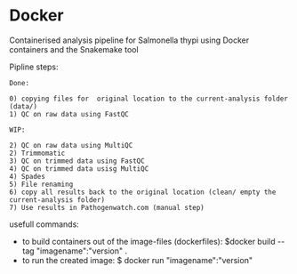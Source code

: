 # Docker

Containerised analysis pipeline for Salmonella thypi using Docker containers and the Snakemake tool

Pipline steps:

    Done: 

    0) copying files for  original location to the current-analysis folder (data/)
    1) QC on raw data using FastQC

    WIP:

    2) QC on raw data using MultiQC
    2) Trimmomatic
    3) QC on trimmed data using FastQC
    4) QC on trimmed data usisg MultiQC
    4) Spades
    5) File renaming
    6) copy all results back to the original location (clean/ empty the current-analysis folder)
    7) Use results in Pathogenwatch.com (manual step)
  
usefull commands:
  - to build containers out of the image-files (dockerfiles): $docker build --tag "imagename":"version" .
  - to run the created image: $ docker run "imagename":"version"
